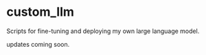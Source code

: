 # custom_llm
Scripts for fine-tuning and deploying my own large language model. 

updates coming soon. 
